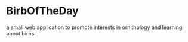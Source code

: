 # BirbOfTheDay
a small web application to promote interests in ornithology and learning about birbs
